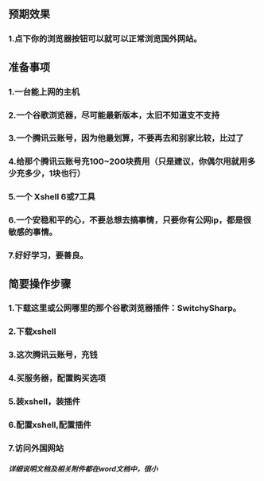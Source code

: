 
## 预期效果

### 1.点下你的浏览器按钮可以就可以正常浏览国外网站。






## 准备事项

### 1.一台能上网的主机

### 2.一个谷歌浏览器，尽可能最新版本，太旧不知道支不支持

### 3.一个腾讯云账号，因为他最划算，不要再去和别家比较，比过了

### 4.给那个腾讯云账号充100~200块费用（只是建议，你偶尔用就用多少充多少，1块也行）

### 5.一个 Xshell 6或7工具

### 6.一个安稳和平的心，不要总想去搞事情，只要你有公网ip，都是很敏感的事情。

### 7.好好学习，要善良。







## 简要操作步骤

### 1.下载这里或公网哪里的那个谷歌浏览器插件：SwitchySharp。

### 2.下载xshell

### 3.这次腾讯云账号，充钱

### 4.买服务器，配置购买选项

### 5.装xshell，装插件

### 6.配置xshell,配置插件

### 7.访问外国网站




##### 详细说明文档及相关附件都在word文档中，很小
